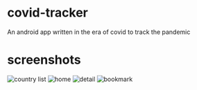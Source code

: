 # covid-tracker
An android app written in the era of covid to track the pandemic 
# screenshots
![country list](https://github.com/mickeymgk/covid-tracker/blob/main/screenshots/photo_2022-12-21_20-00-01.jpg?raw=true) ![home](https://github.com/mickeymgk/covid-tracker/blob/main/screenshots/photo_2022-12-21_20-00-27.jpg?raw=true)
![detail](https://github.com/mickeymgk/covid-tracker/blob/main/screenshots/photo_2022-12-21_20-00-38.jpg?raw=true) ![bookmark](https://github.com/mickeymgk/covid-tracker/blob/main/screenshots/photo_2022-12-21_20-00-50.jpg?raw=true)
